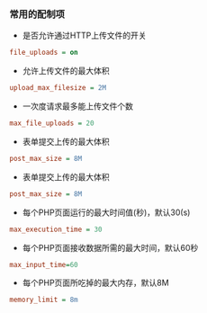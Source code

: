 <!--
 * @Author: 程英明
 * @Date: 2022-07-05 19:58:37
 * @LastEditTime: 2022-07-05 20:15:19
 * @LastEditors: 程英明
 * @Description: 
 * @FilePath: \doc-man\docs\devlang\php\config.md
 * QQ:504875043@qq.com
-->
### 常用的配制项
- 是否允许通过HTTP上传文件的开关
```ini
file_uploads = on
```
- 允许上传文件的最大体积
```ini
upload_max_filesize = 2M
```
- 一次度请求最多能上传文件个数
```ini
max_file_uploads = 20
```
- 表单提交上传的最大体积
```ini
post_max_size = 8M
```
- 表单提交上传的最大体积
```ini
post_max_size = 8M
```
- 每个PHP页面运行的最大时间值(秒)，默认30(s)
```ini
max_execution_time = 30
```
- 每个PHP页面接收数据所需的最大时间，默认60秒
```ini
max_input_time=60
```
- 每个PHP页面所吃掉的最大内存，默认8M
```ini
memory_limit = 8m
```